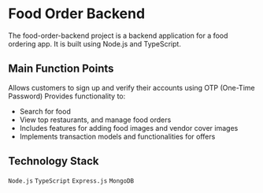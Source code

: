 # Food Order Backend

The food-order-backend project is a backend application for a food ordering app. It is built using Node.js and TypeScript.

## Main Function Points

Allows customers to sign up and verify their accounts using OTP (One-Time Password)
Provides functionality to:
- Search for food 
- View top restaurants, and manage food orders
- Includes features for adding food images and vendor cover images
- Implements transaction models and functionalities for offers

## Technology Stack
`Node.js`
`TypeScript`
`Express.js`
`MongoDB`
